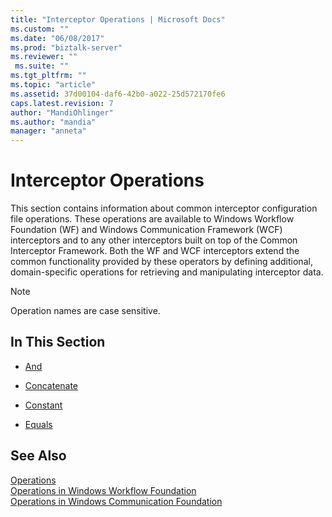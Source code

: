 ```yaml
---
title: "Interceptor Operations | Microsoft Docs"
ms.custom: ""
ms.date: "06/08/2017"
ms.prod: "biztalk-server"
ms.reviewer: ""
 ms.suite: ""
ms.tgt_pltfrm: ""
ms.topic: "article"
ms.assetid: 37d00104-daf6-42b0-a022-25d572170fe6
caps.latest.revision: 7
author: "MandiOhlinger"
ms.author: "mandia"
manager: "anneta"
---
```

# Interceptor Operations
This section contains information about common interceptor configuration file operations. These operations are available to Windows Workflow Foundation (WF) and Windows Communication Framework (WCF) interceptors and to any other interceptors built on top of the Common Interceptor Framework. Both the WF and WCF interceptors extend the common functionality provided by these operators by defining additional, domain-specific operations for retrieving and manipulating interceptor data.  
  
> [!NOTE]
>  Operation names are case sensitive.  
  
## In This Section  
  
-   [And](../core/and.md)  
  
-   [Concatenate](../core/concatenate.md)  
  
-   [Constant](../core/constant.md)  
  
-   [Equals](../core/equals.md)  
  
## See Also  
 [Operations](../core/interceptor-operations.md)   
 [Operations in Windows Workflow Foundation](../core/operations-in-windows-workflow-foundation.md)   
 [Operations in Windows Communication Foundation](../core/operations-in-windows-communication-foundation.md)